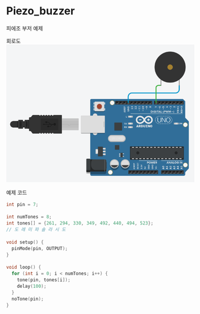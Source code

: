 # Piezo_buzzer
피에조 부저 예제

회로도
![](./piezo_buzzer.png)

예제 코드

```cpp
int pin = 7;

int numTones = 8;
int tones[] = {261, 294, 330, 349, 492, 440, 494, 523};
// 도 레 미 파 솔 라 시 도

void setup() {
  pinMode(pin, OUTPUT);
}

void loop() {
  for (int i = 0; i < numTones; i++) {
    tone(pin, tones[i]);
    delay(100);
  }
  noTone(pin);
}
```
